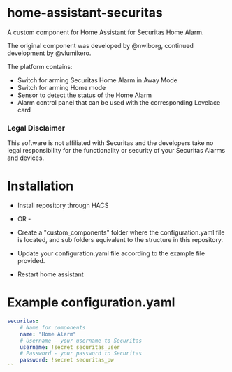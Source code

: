 # home-assistant-securitas
A custom component for Home Assistant for Securitas Home Alarm.

The original component was developed by @nwiborg, continued development by @vlumikero.

The platform contains:
* Switch for arming Securitas Home Alarm in Away Mode
* Switch for arming Home mode
* Sensor to detect the status of the Home Alarm
* Alarm control panel that can be used with the corresponding Lovelace card

### Legal Disclaimer
This software is not affiliated with Securitas and the developers take no legal responsibility for the functionality or security of your Securitas Alarms and devices.

# Installation

* Install repository through HACS

- OR -

* Create a "custom_components" folder where the configuration.yaml file is located, and sub folders equivalent to the structure in this repository.

* Update your configuration.yaml file according to the example file provided.
* Restart home assistant

# Example configuration.yaml

```yaml
securitas:
    # Name for components
    name: "Home Alarm"
    # Username - your username to Securitas
    username: !secret securitas_user
    # Password - your password to Securitas
    password: !secret securitas_pw
``